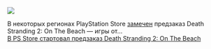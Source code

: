 <!--2025-03-17 13:37:47-->
<div class="yb">
  <div class="rss smaller1 habr"><img src="https://habrastorage.org/getpro/habr/upload_files/db7/49e/4a2/db749e4a2b51039ef7b0567f47992a3c.png" /><p>В некоторых регионах PlayStation Store <a href="https://www.playstation.com/en-tr/games/death-stranding-2-on-the-beach/?country-selector=true#star-rating" rel="noopener noreferrer nofollow">замечен</a> предзаказ Death Stranding 2: On The Beach — игры от... <br><a class="light" href="https://habr.com/ru/news/891610/?utm_source=habrahabr&utm_medium=rss&utm_campaign=891610">В PS Store стартовал предзаказ Death Stranding 2: On The Beach</a></div>
</div>
